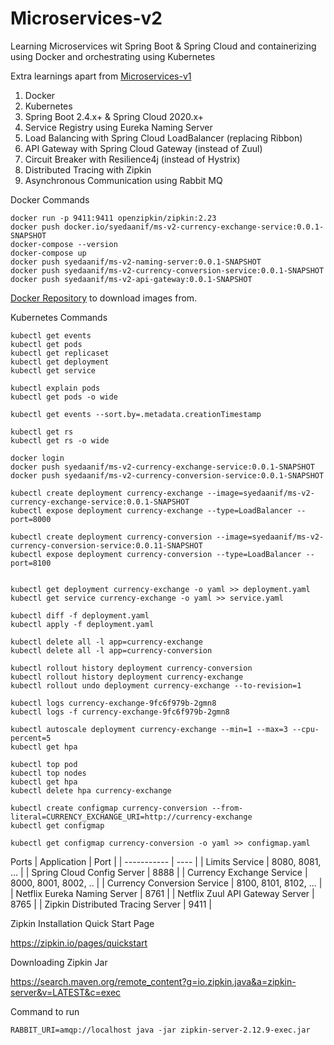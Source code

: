 # Microservices-v2
Learning Microservices wit Spring Boot &amp; Spring Cloud and containerizing using Docker and orchestrating using Kubernetes

Extra learnings apart from [Microservices-v1](https://github.com/SyedAanif/Microservices-v1)

1. Docker
2. Kubernetes
3. Spring Boot 2.4.x+ & Spring Cloud 2020.x+
4. Service Registry using Eureka Naming Server
5. Load Balancing with Spring Cloud LoadBalancer (replacing Ribbon)
6. API Gateway with Spring Cloud Gateway (instead of Zuul)
7. Circuit Breaker with Resilience4j (instead of Hystrix)
8. Distributed Tracing with Zipkin
9. Asynchronous Communication using Rabbit MQ

Docker Commands
```
docker run -p 9411:9411 openzipkin/zipkin:2.23
docker push docker.io/syedaanif/ms-v2-currency-exchange-service:0.0.1-SNAPSHOT
docker-compose --version
docker-compose up
docker push syedaanif/ms-v2-naming-server:0.0.1-SNAPSHOT
docker push syedaanif/ms-v2-currency-conversion-service:0.0.1-SNAPSHOT
docker push syedaanif/ms-v2-api-gateway:0.0.1-SNAPSHOT
```
[Docker Repository](https://hub.docker.com/u/syedaanif) to download images from.

Kubernetes Commands
```
kubectl get events
kubectl get pods
kubectl get replicaset
kubectl get deployment
kubectl get service

kubectl explain pods
kubectl get pods -o wide

kubectl get events --sort.by=.metadata.creationTimestamp

kubectl get rs
kubectl get rs -o wide

docker login
docker push syedaanif/ms-v2-currency-exchange-service:0.0.1-SNAPSHOT
docker push syedaanif/ms-v2-currency-conversion-service:0.0.1-SNAPSHOT

kubectl create deployment currency-exchange --image=syedaanif/ms-v2-currency-exchange-service:0.0.1-SNAPSHOT
kubectl expose deployment currency-exchange --type=LoadBalancer --port=8000

kubectl create deployment currency-conversion --image=syedaanif/ms-v2-currency-conversion-service:0.0.11-SNAPSHOT
kubectl expose deployment currency-conversion --type=LoadBalancer --port=8100


kubectl get deployment currency-exchange -o yaml >> deployment.yaml 
kubectl get service currency-exchange -o yaml >> service.yaml 

kubectl diff -f deployment.yaml
kubectl apply -f deployment.yaml

kubectl delete all -l app=currency-exchange
kubectl delete all -l app=currency-conversion

kubectl rollout history deployment currency-conversion
kubectl rollout history deployment currency-exchange
kubectl rollout undo deployment currency-exchange --to-revision=1

kubectl logs currency-exchange-9fc6f979b-2gmn8
kubectl logs -f currency-exchange-9fc6f979b-2gmn8 

kubectl autoscale deployment currency-exchange --min=1 --max=3 --cpu-percent=5 
kubectl get hpa

kubectl top pod
kubectl top nodes
kubectl get hpa
kubectl delete hpa currency-exchange

kubectl create configmap currency-conversion --from-literal=CURRENCY_EXCHANGE_URI=http://currency-exchange
kubectl get configmap

kubectl get configmap currency-conversion -o yaml >> configmap.yaml
```
Ports
| Application |	Port |
| ----------- | ---- |
| Limits Service | 8080, 8081, ... |
| Spring Cloud Config Server |	8888 |
| Currency Exchange Service |	8000, 8001, 8002, .. |
| Currency Conversion Service |	8100, 8101, 8102, ... |
| Netflix Eureka Naming Server |	8761 |
| Netflix Zuul API Gateway Server |	8765 |
| Zipkin Distributed Tracing Server |	9411 |

Zipkin Installation
Quick Start Page

https://zipkin.io/pages/quickstart

Downloading Zipkin Jar


https://search.maven.org/remote_content?g=io.zipkin.java&a=zipkin-server&v=LATEST&c=exec

Command to run
```
RABBIT_URI=amqp://localhost java -jar zipkin-server-2.12.9-exec.jar 
```
